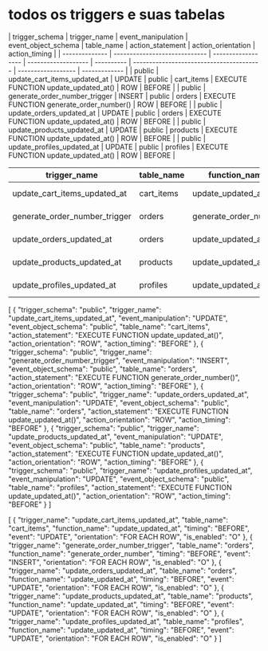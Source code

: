 # todos os triggers e suas tabelas

<estrutura-em-markdown>
| trigger_schema | trigger_name                  | event_manipulation | event_object_schema | table_name | action_statement                         | action_orientation | action_timing |
| -------------- | ----------------------------- | ------------------ | ------------------- | ---------- | ---------------------------------------- | ------------------ | ------------- |
| public         | update_cart_items_updated_at  | UPDATE             | public              | cart_items | EXECUTE FUNCTION update_updated_at()     | ROW                | BEFORE        |
| public         | generate_order_number_trigger | INSERT             | public              | orders     | EXECUTE FUNCTION generate_order_number() | ROW                | BEFORE        |
| public         | update_orders_updated_at      | UPDATE             | public              | orders     | EXECUTE FUNCTION update_updated_at()     | ROW                | BEFORE        |
| public         | update_products_updated_at    | UPDATE             | public              | products   | EXECUTE FUNCTION update_updated_at()     | ROW                | BEFORE        |
| public         | update_profiles_updated_at    | UPDATE             | public              | profiles   | EXECUTE FUNCTION update_updated_at()     | ROW                | BEFORE        |

| trigger_name                  | table_name | function_name         | timing | event  | orientation  | is_enabled |
| ----------------------------- | ---------- | --------------------- | ------ | ------ | ------------ | ---------- |
| update_cart_items_updated_at  | cart_items | update_updated_at     | BEFORE | UPDATE | FOR EACH ROW | O          |
| generate_order_number_trigger | orders     | generate_order_number | BEFORE | INSERT | FOR EACH ROW | O          |
| update_orders_updated_at      | orders     | update_updated_at     | BEFORE | UPDATE | FOR EACH ROW | O          |
| update_products_updated_at    | products   | update_updated_at     | BEFORE | UPDATE | FOR EACH ROW | O          |
| update_profiles_updated_at    | profiles   | update_updated_at     | BEFORE | UPDATE | FOR EACH ROW | O          |

</estrutura-em-markdown>

<estrutura-em-json>
[
  {
    "trigger_schema": "public",
    "trigger_name": "update_cart_items_updated_at",
    "event_manipulation": "UPDATE",
    "event_object_schema": "public",
    "table_name": "cart_items",
    "action_statement": "EXECUTE FUNCTION update_updated_at()",
    "action_orientation": "ROW",
    "action_timing": "BEFORE"
  },
  {
    "trigger_schema": "public",
    "trigger_name": "generate_order_number_trigger",
    "event_manipulation": "INSERT",
    "event_object_schema": "public",
    "table_name": "orders",
    "action_statement": "EXECUTE FUNCTION generate_order_number()",
    "action_orientation": "ROW",
    "action_timing": "BEFORE"
  },
  {
    "trigger_schema": "public",
    "trigger_name": "update_orders_updated_at",
    "event_manipulation": "UPDATE",
    "event_object_schema": "public",
    "table_name": "orders",
    "action_statement": "EXECUTE FUNCTION update_updated_at()",
    "action_orientation": "ROW",
    "action_timing": "BEFORE"
  },
  {
    "trigger_schema": "public",
    "trigger_name": "update_products_updated_at",
    "event_manipulation": "UPDATE",
    "event_object_schema": "public",
    "table_name": "products",
    "action_statement": "EXECUTE FUNCTION update_updated_at()",
    "action_orientation": "ROW",
    "action_timing": "BEFORE"
  },
  {
    "trigger_schema": "public",
    "trigger_name": "update_profiles_updated_at",
    "event_manipulation": "UPDATE",
    "event_object_schema": "public",
    "table_name": "profiles",
    "action_statement": "EXECUTE FUNCTION update_updated_at()",
    "action_orientation": "ROW",
    "action_timing": "BEFORE"
  }
]

[
  {
    "trigger_name": "update_cart_items_updated_at",
    "table_name": "cart_items",
    "function_name": "update_updated_at",
    "timing": "BEFORE",
    "event": "UPDATE",
    "orientation": "FOR EACH ROW",
    "is_enabled": "O"
  },
  {
    "trigger_name": "generate_order_number_trigger",
    "table_name": "orders",
    "function_name": "generate_order_number",
    "timing": "BEFORE",
    "event": "INSERT",
    "orientation": "FOR EACH ROW",
    "is_enabled": "O"
  },
  {
    "trigger_name": "update_orders_updated_at",
    "table_name": "orders",
    "function_name": "update_updated_at",
    "timing": "BEFORE",
    "event": "UPDATE",
    "orientation": "FOR EACH ROW",
    "is_enabled": "O"
  },
  {
    "trigger_name": "update_products_updated_at",
    "table_name": "products",
    "function_name": "update_updated_at",
    "timing": "BEFORE",
    "event": "UPDATE",
    "orientation": "FOR EACH ROW",
    "is_enabled": "O"
  },
  {
    "trigger_name": "update_profiles_updated_at",
    "table_name": "profiles",
    "function_name": "update_updated_at",
    "timing": "BEFORE",
    "event": "UPDATE",
    "orientation": "FOR EACH ROW",
    "is_enabled": "O"
  }
]
</estrutura-em-json>